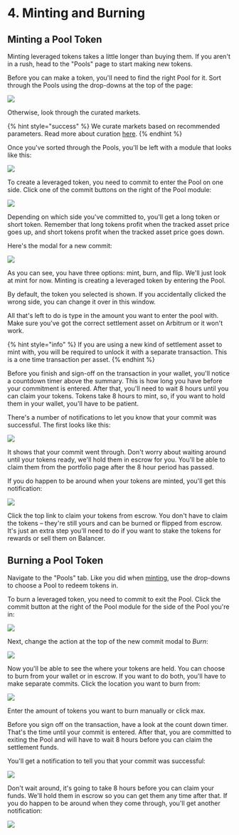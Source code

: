# 4. Minting and Burning

## Minting a Pool Token

Minting leveraged tokens takes a little longer than buying them. If you aren't in a rush, head to the "Pools" page to start making new tokens.&#x20;

Before you can make a token, you'll need to find the right Pool for it. Sort through the Pools using the drop-downs at the top of the page:&#x20;

![](<../.gitbook/assets/Screen Shot 2022-03-02 at 10.37.00 am.png>)

Otherwise, look through the curated markets.

{% hint style="success" %}
We curate markets based on recommended parameters. Read more about curation [here](../factory/pools-factory/).&#x20;
{% endhint %}

Once you've sorted through the Pools, you'll be left with a module that looks like this:&#x20;

![](<../.gitbook/assets/Desktop - Dark.png>)

To create a leveraged token, you need to commit to enter the Pool on one side. Click one of the commit buttons on the right of the Pool module:&#x20;

![](<../.gitbook/assets/TracerButton (2).png>)

Depending on which side you've committed to, you'll get a long token or short token. Remember that long tokens profit when the tracked asset price goes up, and short tokens profit when the tracked asset price goes down.

Here's the modal for a new commit:

![](<../.gitbook/assets/Form\_ Mint Modal - Dark.png>)

As you can see, you have three options: mint, burn, and flip. We'll just look at mint for now. Minting is creating a leveraged token by entering the Pool.&#x20;

By default, the token you selected is shown. If you accidentally clicked the wrong side, you can change it over in this window.&#x20;

All that's left to do is type in the amount you want to enter the pool with. Make sure you've got the correct settlement asset on Arbitrum or it won't work.

{% hint style="info" %}
If you are using a new kind of settlement asset to mint with, you will be required to unlock it with a separate transaction. This is a one time transaction per asset.&#x20;
{% endhint %}

Before you finish and sign-off on the transaction in your wallet, you'll notice a countdown timer above the summary. This is how long you have before your commitment is entered. After that, you'll need to wait 8 hours until you can claim your tokens. Tokens take 8 hours to mint, so, if you want to hold them in your wallet, you'll have to be patient.

There's a number of notifications to let you know that your commit was successful. The first looks like this:

![](<../.gitbook/assets/Buy Successful - Dark.png>)

It shows that your commit went through. Don't worry about waiting around until your tokens ready, we'll hold them in escrow for you. You'll be able to claim them from the portfolio page after the 8 hour period has passed.

If you do happen to be around when your tokens are minted, you'll get this notification:

![](<../.gitbook/assets/Buy Successful - Dark (1).png>)

Click the top link to claim your tokens from escrow. You don't have to claim the tokens – they're still yours and can be burned or flipped from escrow. It's just an extra step you'll need to do if you want to stake the tokens for rewards or sell them on Balancer.

## Burning a Pool Token

Navigate to the "Pools" tab. Like you did when [minting](4.-minting-and-burning.md), use the drop-downs to choose a Pool to redeem tokens in.&#x20;

To burn a leveraged token, you need to commit to exit the Pool. Click the commit button at the right of the Pool module for the side of the Pool you're in:&#x20;

![](<../.gitbook/assets/TracerButton (2).png>)

Next, change the action at the top of the new commit modal to _Burn_:

![](<../.gitbook/assets/Screen Shot 2022-03-03 at 4.40.50 pm.png>)

Now you'll be able to see the where your tokens are held. You can choose to burn from your wallet or in escrow. If you want to do both, you'll have to make separate commits. Click the location you want to burn from:&#x20;

![](<../.gitbook/assets/Screen Shot 2022-03-03 at 6.06.06 pm.png>)

Enter the amount of tokens you want to burn manually or click max.

Before you sign off on the transaction, have a look at the count down timer. That's the time until your commit is entered. After that, you are committed to exiting the Pool and will have to wait 8 hours before you can claim the settlement funds.&#x20;

You'll get a notification to tell you that your commit was successful:&#x20;

![](<../.gitbook/assets/Screen Shot 2022-03-03 at 6.24.11 pm.png>)

Don't wait around, it's going to take 8 hours before you can claim your funds. We'll hold them in escrow so you can get them any time after that. If you do happen to be around when they come through, you'll get another notification:&#x20;

![](<../.gitbook/assets/Screen Shot 2022-03-03 at 6.27.50 pm.png>)
